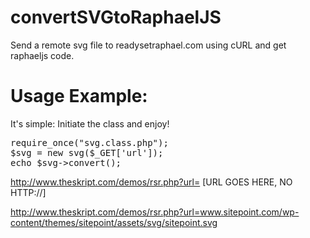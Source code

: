 convertSVGtoRaphaelJS
=====================

Send a remote svg file to readysetraphael.com using cURL and get raphaeljs code.

Usage Example:
=====================

It's simple: Initiate the class and enjoy!

<pre>
require_once("svg.class.php");
$svg = new svg($_GET['url']);
echo $svg->convert();
</pre>


http://www.theskript.com/demos/rsr.php?url= [URL GOES HERE, NO HTTP://]

http://www.theskript.com/demos/rsr.php?url=www.sitepoint.com/wp-content/themes/sitepoint/assets/svg/sitepoint.svg
